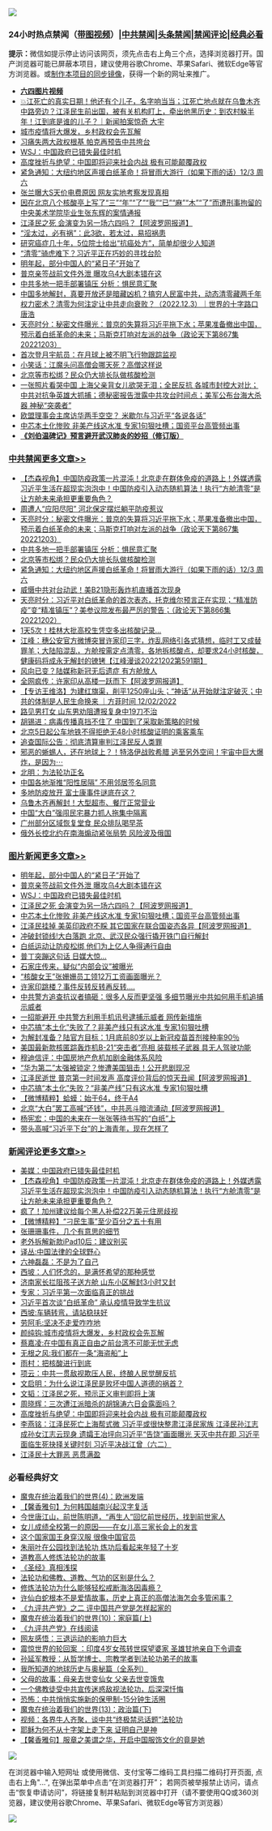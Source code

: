 ![](https://raw.githubusercontent.com/jsvpn/jsproxy/dev/64photo/fqnews-qr.jpg)

<div id="tt">
<h3>24小时热点禁闻（<a href="https://aaa.v2dns.tk/?QAjUl=BgRp5UNKRn&T5Vk=fPVH&Q59Ab=WxGE" target="_blank">带图视频</a>）|<a href="#%E4%B8%AD%E5%85%B1%E7%A6%81%E9%97%BB%E6%9B%B4%E5%A4%9A%E6%96%87%E7%AB%A0">中共禁闻</a>|<a href="#%E5%9B%BE%E7%89%87%E6%96%B0%E9%97%BB%E6%9B%B4%E5%A4%9A%E6%96%87%E7%AB%A0">头条禁闻</a>|<a href="#%E6%96%B0%E9%97%BB%E8%AF%84%E8%AE%BA%E6%9B%B4%E5%A4%9A%E6%96%87%E7%AB%A0">禁闻评论|<a href="#%E5%BF%85%E7%9C%8B%E7%BB%8F%E5%85%B8%E5%A5%BD%E6%96%87">经典必看</a></h3>
<div><b>提示：</b>微信如提示停止访问该网页，须先点击右上角三个点，选择浏览器打开。国产浏览器可能已屏蔽本项目，建议使用谷歌Chrome、苹果Safari、微软Edge等官方浏览器。或<a href="%E5%88%B6%E4%BD%9Cgit%E7%A6%81%E9%97%BB%E9%95%9C%E5%83%8F.md">制作本项目的同步镜像</a>，获得一个新的网址来推广。</div>
<ul>
<li><b><a href="http://d2.v2rss.gq/64.mp4" target="_blank">六四图片视频</a></b></li>
<li><a href="/sohnews/20221203/1819321.md">💥江死亡的真实日期！他还有个儿子，名字响当当；江死亡地点就在乌鲁木齐中路旁边？江泽民生前出国，被有关机构盯上，牵出他黑历史：到农村躲半年！江到底是谁的儿子？｜新闻拍案惊奇 大宇</a></li>
<li><a href="/ssgc/20221203/1819373.md">城市疫情将大爆发，乡村政权会先瓦解</a></li>
<li><a href="/baitai/20221203/1819382.md">习痛失两大政权根基 帕克再预告中共垮台</a></li>
<li><a href="/topimagenews/20221204/1819441.md">WSJ：中国政府已错失最佳时机</a></li>
<li><a href="/comments/20221204/1819443.md">高度挫折与绝望：中国即将迎来社会内战 极有可能颠覆政权</a></li>
<li><a href="/cbnews/20221203/1819352.md">紧急通知：大纽约地区声援白纸革命！将冒雨大游行（如果下雨的话）12/3 周六</a></li>
<li><a href="/yule/20221203/1819358.md">张兰曝大S天价电费原因 网友实地考察发现真相</a></li>
<li><a href="/weiquan/20221204/1819417.md">因在北京八个核酸亭上写了&#8220;三&#8221;&#8220;年&#8221;&#8220;了&#8221;&#8220;我&#8221;&#8220;已&#8221;&#8220;麻&#8221;&#8220;木&#8221;&#8220;了&#8221;而遭刑事拘留的中央美术学院毕业生张东辉的案情通报</a></li>
<li><a href="/topimagenews/20221203/1819408.md">江泽民之死 会演变为另一场六四吗？【阿波罗网报道】</a></li>
<li><a href="/lifebaike/20221203/1819319.md">“淫太过，必有祸”：此3欲，若太过，易招祸患</a></li>
<li><a href="/health/20221203/1819323.md">研究癌症几十年，5位院士给出“抗癌处方”，简单却很少人知道</a></li>
<li><a href="/cnnews/20221204/1819500.md">“清零”骑虎难下？习近平正在巧妙的寻找台阶</a></li>
<li><a href="/topimagenews/20221204/1819524.md">明年起，部分中国人的“紧日子”开始了</a></li>
<li><a href="/topimagenews/20221204/1819456.md">普京亲签战前文件外泄 曝攻乌4大剧本错在这</a></li>
<li><a href="/cbnews/20221204/1819503.md">中共多地一把手部署镇压 分析：惧民意汇聚</a></li>
<li><a href="/sohnews/20221203/1819360.md">中国多地解封，真要开放还是暗藏凶机？搞穷人民富中共，动态清零藏两千年权力密术？清零为何注定让中共走向衰败？（2022.12.3）｜世界的十字路口 唐浩</a></li>
<li><a href="/cbnews/20221204/1819523.md">天亮时分：秘密文件曝光：普京的失算将习近平拖下水；苹果准备撤出中国，预示着白纸革命的未来；马斯克打响对左派的战争（政论天下第867集 20221203）</a></li>
<li><a href="/baitai/20221203/1819334.md">首次登月宇航员：在月球上被不明飞行物跟踪监视</a></li>
<li><a href="/baitai/20221204/1819444.md">小笑话：江魔头问高僧会哪天死？高僧这样说</a></li>
<li><a href="/cbnews/20221203/1819371.md">北京等市松绑？民众仍大排长队做核酸检测</a></li>
<li><a href="/sohnews/20221203/1819416.md">一张照片看哭中国 上海父亲背女儿欲哭无泪；全民反抗 各城市封控大对比；中共对抗争英雄大抓捕；德秘密报告泄露中共攻台时间点；美军公布台海大杀器 神秘“突袭者”</a></li>
<li><a href="/baitai/20221203/1819335.md">欧盟理事会主席访华两手空空？ 米歇尔与习近平“各说各话”</a></li>
<li><a href="/topimagenews/20221203/1819375.md">中芯本土化惨败 非美产线这水准 专家1句狠吐槽；国资平台高管频出事</a></li>
<li><b><a href="/comments/20200207/1272816.md" target="_blank">《刘伯温碑记》预言避开武汉肺炎的妙招（修订版）</a></b></li>
</ul>
</div>

<div class="catlist">
<h3><a href="/cbnews/" target="_blank">中共禁闻</a><span><a href="/cbnews/" target="_blank" rel="nofollow">更多文章>></a></span></h3>
<ul>
<li><a href="/comments/20221204/1819568.md" target="_blank">【杰森视角】中国防疫政策一片混沌！北京走在群体免疫的道路上！外媒透露习近平生活在超现实泡泡中！中国防疫引入动态随机算法！执行“方舱清零”是让方舱未来承担更重要角色？</a></li>
<li><a href="/cbnews/20221204/1819539.md" target="_blank">周遭人“应阳尽阳” 河北保定摆烂躺平防疫惹议</a></li>
<li><a href="/cbnews/20221204/1819523.md" target="_blank">天亮时分：秘密文件曝光：普京的失算将习近平拖下水；苹果准备撤出中国，预示着白纸革命的未来；马斯克打响对左派的战争（政论天下第867集 20221203）</a></li>
<li><a href="/cbnews/20221204/1819503.md" target="_blank">中共多地一把手部署镇压 分析：惧民意汇聚</a></li>
<li><a href="/cbnews/20221203/1819371.md" target="_blank">北京等市松绑？民众仍大排长队做核酸检测</a></li>
<li><a href="/cbnews/20221203/1819352.md" target="_blank">紧急通知：大纽约地区声援白纸革命！将冒雨大游行（如果下雨的话）12/3 周六</a></li>
<li><a href="/cbnews/20221203/1819252.md" target="_blank">威慑中共对台动武！美B21隐形轰炸机直播首次现身</a></li>
<li><a href="/cbnews/20221203/1819251.md" target="_blank">天亮时分：习近平对白纸革命的首次表态，托克维尔预言正在实现；“精准防疫”变“精准镇压”？美参议院发布最严厉的警告；（政论天下第866集 20221202）</a></li>
<li><a href="/cbnews/20221203/1819237.md" target="_blank">1天5次！桂林大批高校生凭空多出核酸记录…</a></li>
<li><a href="/cbnews/20221203/1819236.md" target="_blank">江峰：穗公安官方微博突冒许家印三字，炸乱网络引各式猜想，临时工又成替罪羊；大陆陷混乱，方舱按需定点清零，各地拆核酸点，却要求24小时核酸，健康码将成永无解封的镣铐【江峰漫谈20221202第591期】</a></li>
<li><a href="/cbnews/20221203/1819227.md" target="_blank">风向已变？陆媒称新冠无后遗症 有方舱放人</a></li>
<li><a href="/cbnews/20221203/1819217.md" target="_blank">全网疯传：许家印从高楼一跃而下【阿波罗网报道】</a></li>
<li><a href="/comments/20221203/1819137.md" target="_blank">【专访王维洛】为建红旗渠，削平1250座山头；“神话”从开始就注定破灭；中共的体制是人民生命换来 ｜方菲时间 12/02/2022</a></li>
<li><a href="/cbnews/20221203/1819083.md" target="_blank">路见男打女 山东男劝阻遭报复身中19刀不治</a></li>
<li><a href="/cbnews/20221203/1819075.md" target="_blank">胡锡进：病毒传播真挡不住了 中国到了采取新策略的时候</a></li>
<li><a href="/cbnews/20221203/1819059.md" target="_blank">北京5日起公车地铁不得拒绝无48小时核酸证明的乘客乘车</a></li>
<li><a href="/cbnews/20221202/1818981.md" target="_blank">追查国际公告：彻底清算审判江泽民反人类罪</a></li>
<li><a href="/comments/20221202/1818961.md" target="_blank">邪恶的蜥蜴人，还在地球上？！特洛伊战败希腊 逃至另外空间！宇宙中巨大爆炸，是因为⋯</a></li>
<li><a href="/comments/20221202/1818937.md" target="_blank">北明：为法轮功正名</a></li>
<li><a href="/cbnews/20221202/1818928.md" target="_blank">中国各地渐推“阳性居隔” 不用邻居签名同意</a></li>
<li><a href="/cbnews/20221202/1818923.md" target="_blank">多地防疫放开 富士康事件谜底在这？</a></li>
<li><a href="/cbnews/20221202/1818904.md" target="_blank">乌鲁木齐再解封！大型超市、餐厅正常营业</a></li>
<li><a href="/cbnews/20221202/1818899.md" target="_blank">中国“大白”强闯民宅暴力抓人拖集中隔离</a></li>
<li><a href="/cbnews/20221202/1818861.md" target="_blank">广州部分区域恢复堂食 民众排队喝早茶</a></li>
<li><a href="/cbnews/20221202/1818821.md" target="_blank">俄外长控北约在南海煽动紧张局势 风险波及俄国</a></li>

</ul>
</div>
<div class="catlist">
<h3><a href="/topimagenews/" target="_blank">图片新闻</a><span><a href="/topimagenews/" target="_blank" rel="nofollow">更多文章>></a></span></h3>
<ul>
<li><a href="/topimagenews/20221204/1819524.md" target="_blank">明年起，部分中国人的“紧日子”开始了</a></li>
<li><a href="/topimagenews/20221204/1819456.md" target="_blank">普京亲签战前文件外泄 曝攻乌4大剧本错在这</a></li>
<li><a href="/topimagenews/20221204/1819441.md" target="_blank">WSJ：中国政府已错失最佳时机</a></li>
<li><a href="/topimagenews/20221203/1819408.md" target="_blank">江泽民之死 会演变为另一场六四吗？【阿波罗网报道】</a></li>
<li><a href="/topimagenews/20221203/1819375.md" target="_blank">中芯本土化惨败 非美产线这水准 专家1句狠吐槽；国资平台高管频出事</a></li>
<li><a href="/topimagenews/20221203/1819302.md" target="_blank">江泽民挂掉 美英印政府不睬 其它国家在联合国姿态各异【阿波罗网报道】</a></li>
<li><a href="/topimagenews/20221203/1819295.md" target="_blank">冲破封锁线!大白落跑 北京、武汉民众强行撬开铁门自行解封</a></li>
<li><a href="/topimagenews/20221203/1819294.md" target="_blank">白纸运动让防疫松绑 他们为上亿人争得通行自由</a></li>
<li><a href="/topimagenews/20221203/1819264.md" target="_blank">普丁突蹦这句话 日媒大惊…</a></li>
<li><a href="/topimagenews/20221203/1819157.md" target="_blank">石家庄传来，疑似“内部会议”被曝光</a></li>
<li><a href="/topimagenews/20221203/1819101.md" target="_blank">“核酸女王”张姗姗员工领12万工资画面曝光？</a></li>
<li><a href="/topimagenews/20221203/1819100.md" target="_blank">许家印跳楼？事件反转反转再反转….</a></li>
<li><a href="/topimagenews/20221203/1819099.md" target="_blank">中共警方追查抗议者搞砸：很多人反而更坚强 多细节曝光中共如何用手机追捕示威者</a></li>
<li><a href="/topimagenews/20221203/1819088.md" target="_blank">一招能避开 中共警方利用手机讯号逮捕示威者 网传新措施</a></li>
<li><a href="/topimagenews/20221203/1819058.md" target="_blank">中芯搞“本土化”失败了？非美产线只有这水准 专家1句狠吐槽</a></li>
<li><a href="/topimagenews/20221203/1819057.md" target="_blank">为解封准备？陆官方目标：1月底前80岁以上新冠疫苗首剂接种率90％</a></li>
<li><a href="/topimagenews/20221203/1819039.md" target="_blank">美国最新款核匿踪轰炸机B-21“突击者”亮相 装载核子武器 具无人驾驶功能</a></li>
<li><a href="/topimagenews/20221202/1818941.md" target="_blank">穆迪信评：中国房地产危机加剧金融体系风险</a></li>
<li><a href="/topimagenews/20221202/1818877.md" target="_blank">“华为第二”太强被锁定？惨遭美国狙击！公开悲剧现况</a></li>
<li><a href="/topimagenews/20221202/1818870.md" target="_blank">江泽民逝世 普京第一时间发声 高度评价背后的惊天丑闻【阿波罗网报道】</a></li>
<li><a href="/topimagenews/20221202/1818846.md" target="_blank">中芯搞“本土化”失败？“非美产线”只有这水准 专家1句狠吐槽</a></li>
<li><a href="/topimagenews/20221202/1818845.md" target="_blank">【微博精粹】蛤蟆：始于64，终于A4</a></li>
<li><a href="/topimagenews/20221202/1818835.md" target="_blank">北京“大白”罢工高喊“还钱”，中共恶斗暗流涌动【阿波罗网报道】</a></li>
<li><a href="/topimagenews/20221202/1818774.md" target="_blank">杨宪宏：中国的未来在一张张等待书写的“白纸”上</a></li>
<li><a href="/topimagenews/20221202/1818718.md" target="_blank">带头高喊“习近平下台”的上海青年，现在怎样了</a></li>

</ul>
</div>
<div class="catlist">
<h3><a href="/comments/" target="_blank">新闻评论</a><span><a href="/comments/" target="_blank" rel="nofollow">更多文章>></a></span></h3>
<ul>
<li><a href="/comments/20221204/1819573.md" target="_blank">美媒：中国政府已错失最佳时机</a></li>
<li><a href="/comments/20221204/1819568.md" target="_blank">【杰森视角】中国防疫政策一片混沌！北京走在群体免疫的道路上！外媒透露习近平生活在超现实泡泡中！中国防疫引入动态随机算法！执行“方舱清零”是让方舱未来承担更重要角色？</a></li>
<li><a href="/comments/20221204/1819564.md" target="_blank">疯了！加州建议给每个黑人补偿22万美元住房歧视</a></li>
<li><a href="/comments/20221204/1819563.md" target="_blank">【微博精粹】“刁民生事”至少百分之五十有用</a></li>
<li><a href="/comments/20221204/1819562.md" target="_blank">张珊珊事件，几个有意思的细节</a></li>
<li><a href="/comments/20221204/1819561.md" target="_blank">老外拆解新款iPad10后：建议别买</a></li>
<li><a href="/comments/20221204/1819553.md" target="_blank">译丛:中国法律的全球野心</a></li>
<li><a href="/comments/20221204/1819552.md" target="_blank">六神磊磊：不是为了自己</a></li>
<li><a href="/comments/20221204/1819551.md" target="_blank">西坡：人们怀念的，是满怀希望的那种感觉</a></li>
<li><a href="/comments/20221204/1819530.md" target="_blank">济南家长拦阻孩子送方舱 山东小区解封3小时又封</a></li>
<li><a href="/comments/20221204/1819529.md" target="_blank">专家：习近平第一次面临真正的挑战</a></li>
<li><a href="/comments/20221204/1819528.md" target="_blank">习近平首次谈“白纸革命” 承认疫情导致学生抗议</a></li>
<li><a href="/comments/20221204/1819514.md" target="_blank">西坡:车辆转弯，请站稳扶好</a></li>
<li><a href="/comments/20221204/1819513.md" target="_blank">劳阿毛:坚决不走爱咋咋地</a></li>
<li><a href="/comments/20221204/1819512.md" target="_blank">颜纯钩:城市疫情将大爆发，乡村政权会先瓦解</a></li>
<li><a href="/comments/20221204/1819511.md" target="_blank">蔡嘉凌:在中国有真正自由之前台湾不可能无忧无虑</a></li>
<li><a href="/comments/20221204/1819485.md" target="_blank">无根之风:我们都在一条“海盗船”上</a></li>
<li><a href="/comments/20221204/1819484.md" target="_blank">雨村：把核酸进行到底</a></li>
<li><a href="/comments/20221204/1819481.md" target="_blank">项云：中共一贯敌视欺压人民，终酿人民觉醒反抗</a></li>
<li><a href="/comments/20221204/1819480.md" target="_blank">文启明：为什么说江泽民是败坏中国人道德的祸首？</a></li>
<li><a href="/comments/20221204/1819477.md" target="_blank">文韬：江泽民之死，预示正义审判即将上演</a></li>
<li><a href="/comments/20221204/1819476.md" target="_blank">周晓辉：三次遭江派暗杀的胡锦涛六日会露面吗？</a></li>
<li><a href="/comments/20221204/1819443.md" target="_blank">高度挫折与绝望：中国即将迎来社会内战 极有可能颠覆政权</a></li>
<li><a href="/comments/20221204/1819434.md" target="_blank">李燕铭：江泽民死亡上海帮式微 习近平或很快整肃江泽民家族 江泽民孙江志成孙女江志云现身 遗孀王冶坪向习近平“告饶”画面曝光 天灭中共在即 习近平面临生死抉择关键时刻 习近平决战江曾（六二）</a></li>
<li><a href="/comments/20221204/1819430.md" target="_blank">江泽民十大罪恶 恶贯满盈</a></li>

</ul>
</div>

<div class="catlist">
<h3>必看经典好文</h3>
<ul>
<li><a href="/topimagenews/20180522/946266.md" target="_blank">魔鬼在统治着我们的世界(4)：欧洲发端</a></li>
<li><a href="/bannedvideo/20210301/1495767.md" target="_blank">【馨香雅句】为何韩国越南兴起汉字复活</a></li>
<li><a href="/funmedia/20210321/1509617.md" target="_blank">今世唐江山，前世陈明道，“再生人”回忆前世经历，找到前世家人</a></li>
<li><a href="/comments/20210801/1597741.md" target="_blank">女儿成绩全校第一的原因——在女儿高三家长会上的发言</a></li>
<li><a href="/comments/20220611/1744476.md" target="_blank">这个国家国王身穿汉服 很像中国官员</a></li>
<li><a href="/comments/20210720/1488271.md" target="_blank">朱丽叶在公园找到法轮功 炼功后看起来年轻了十岁</a></li>
<li><a href="/comments/20200805/1375080.md" target="_blank">道教高人修炼法轮功的故事</a></li>
<li><a href="/tculture/20201113/1430493.md" target="_blank">《圣经》真相浅探</a></li>
<li><a href="/comments/20220329/1711172.md" target="_blank">法轮功和佛教、道教、气功的区别是什么？</a></li>
<li><a href="/cbnews/20220601/1740227.md" target="_blank">修炼法轮功为什么能够轻松戒断海洛因毒瘾？</a></li>
<li><a href="/cnnews/20180504/937198.md" target="_blank">许仙白蛇根本不是爱情故事，历史上真正的高僧法海怎会多管闲事？</a></li>
<li><a href="/bookonline/20131116/201055.md" target="_blank">《九评共产党》之二 评中国共产党是怎样起家的</a></li>
<li><a href="/topimagenews/20180529/950153.md" target="_blank">魔鬼在统治着我们的世界(10)：家庭篇(上)</a></li>
<li><a href="/bookonline/20131116/201057.md" target="_blank">《九评共产党》在线阅读</a></li>
<li><a href="/cbnews/20200126/1265515.md" target="_blank">网友感悟：三退运动的影响力巨大</a></li>
<li><a href="/comments/20210307/1499941.md" target="_blank">震惊世界的轮回案 ：印度4岁女孩转世探望婆家 圣雄甘地亲自下令调查</a></li>
<li><a href="/comments/20210629/1576797.md" target="_blank">孙延军教授：从哲学博士、宗教学者到法轮功弟子的故事</a></li>
<li><a href="/comments/20220601/1740278.md" target="_blank">我所知道的地球历史与奥秘篇（全系列）</a></li>
<li><a href="/cbnews/20210507/1541162.md" target="_blank">父母的故事：母亲去世变仙女 父亲去世变饿鬼</a></li>
<li><a href="/bannedvideo/20210124/1473946.md" target="_blank">一个佛教徒受中共宣传迷惑敌视法轮功，后深深忏悔</a></li>
<li><a href="/baitai/20200711/1359005.md" target="_blank">恐怖：中共悄悄实施新的保甲制-15分钟生活圈</a></li>
<li><a href="/topimagenews/20180602/951960.md" target="_blank">魔鬼在统治着我们的世界(13)：政治篇(下)</a></li>
<li><a href="/comments/20220514/1732752.md" target="_blank">视频：各界牛人齐聚，谈中共“终极禁忌话题”法轮功</a></li>
<li><a href="/ccpdope/20190803/1168965.md" target="_blank">耶稣为何不从十字架上走下来 证明自己是神</a></li>
<li><a href="/bannedvideo/20201203/1441331.md" target="_blank">【馨香雅句】服章之美谓之华，开启中国服饰文化的竟是她</a></li>

</ul>
</div>

![](https://raw.githubusercontent.com/jsvpn/jsproxy/dev/64photo/fqnews-qr.jpg)

在浏览器中输入短网址 或使用微信、支付宝等二维码工具扫描二维码打开页面, 点击右上角"...", 在弹出菜单中点击“在浏览器打开”； 若网页被举报禁止访问，请点击“恢复申请访问”，将链接复制并粘贴到浏览器中打开（请不要使用QQ或360浏览器，建议使用谷歌Chrome、苹果Safari、微软Edge等官方浏览器）

![](https://raw.githubusercontent.com/jsvpn/jsproxy/dev/64photo/wx.jpg)